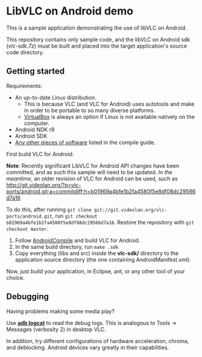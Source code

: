 LibVLC on Android demo
======================

This is a sample application demonstrating the use of libVLC on Android.

This repository contains only sample code, and the libVLC on Android sdk (*vlc-sdk.7z*) must be built and placed into the target application's source code directory.

Getting started
---------------
Requirements:

* An up-to-date Linux distribution.
  * This is because VLC (and VLC for Android) uses autotools and make in order to be portable to so many diverse platforms.
  * [VirtualBox](http://www.virtualbox.org/) is always an option if Linux is not available natively on the computer.
* Android NDK r9
* Android SDK
* [Any other pieces of software](https://wiki.videolan.org/AndroidCompile#Requirements) listed in the compile guide.

First build VLC for Android:

**Note**: Recently significant LibVLC for Android API changes have been committed, and as such this sample will need to be updated. *In the meantime*, an older revision of VLC for Android can be used, such as http://git.videolan.org/?p=vlc-ports/android.git;a=commitdiff;h=b01969a4bfe1b2fa4580f5e8df08dc29566d7a16

To do this, after running ```git clone git://git.videolan.org/vlc-ports/android.git```, run ```git checkout b01969a4bfe1b2fa4580f5e8df08dc29566d7a16```. Restore the repository with ```git checkout master```.

1. Follow [AndroidCompile](https://wiki.videolan.org/AndroidCompile) and build VLC for Android.
2. In the same build directory, run ```make .sdk```
3. Copy everything (libs and src) inside the **vlc-sdk/** directory to the application source directory (the one containing AndroidManifest.xml).

Now, just build your application, in Eclipse, ant, or any other tool of your choice.

Debugging
---------

Having problems making some media play?

Use [**adb logcat**](http://developer.android.com/tools/help/logcat.html) to read the debug logs. This is analogous to Tools → Messages (verbosity 2) in desktop VLC.

In addition, try different configurations of hardware acceleration, chroma, and deblocking. Android devices vary greatly in their capabilities.